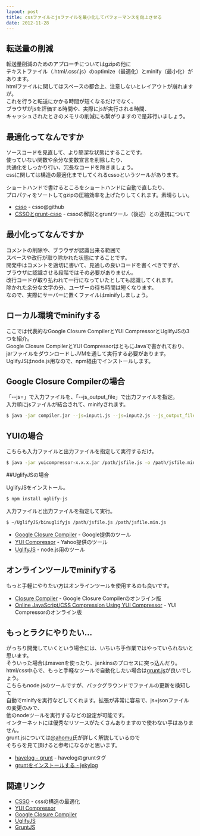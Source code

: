 ```yaml
---
layout: post
title: cssファイルとjsファイルを最小化してパフォーマンスを向上させる
date: 2012-11-28
---
```


## 転送量の削減

転送量削減のためのアプローチについてはgzipの他に  
テキストファイル（.html/.css/.js）のoptimize（最適化）とminify（最小化）があります。  
htmlファイルに関してはスペースの都合上、注意しないとレイアウトが崩れますが。  
これを行うと転送にかかる時間が短くなるだけでなく、  
ブラウザがjsを評価する時間や、実際にjsが実行される時間、  
キャッシュされたときのメモリの削減にも繋がりますので是非行いましょう。  

## 最適化ってなんですか

ソースコードを見直して、より簡潔な状態にすることです。  
使っていない関数や余分な変数宣言を削除したり、  
共通化をしっかり行い、冗長なコードを除きましょう。  
cssに関しては構造の最適化までしてくれるcssoというツールがあります。  

ショートハンドで書けるところをショートハンドに自動で直したり、  
プロパティをソートしてgzipの圧縮効率を上げたりしてくれます。素晴らしい。  

- [csso](https://github.com/css/csso) - csso@github
- [CSSOとgrunt-csso](http://t32k.me/mol/log/csso-and-grunt-csso/) - cssoの解説とgruntツール（後述）との連携について

## 最小化ってなんですか

コメントの削除や、ブラウザが認識出来る範囲で  
スペースや改行が取り除かれた状態にすることです。  
開発中はコメントを適切に書いて、見通しの良いコードを書くべきですが、  
ブラウザに認識させる段階ではその必要がありません。  
改行コードが取り払われて一行になっていたとしても認識してくれます。  
除かれた余分な文字の分、ユーザーの待ち時間は短くなります。  
なので、実際にサーバーに置くファイルはminifyしましょう。  

## ローカル環境でminifyする

ここでは代表的なGoogle Closure CompilerとYUI CompressorとUglifyJSの3つを紹介。  
Google Closure CompilerとYUI CompressorはともにJavaで書かれており、  
jarファイルをダウンロードしJVMを通して実行する必要があります。  
UglifyJSはnode.js用なので、npm経由でインストールします。  

## Google Closure Compilerの場合

「--js=」で入力ファイルを、「--js_output_file」で出力ファイルを指定。  
入力順にjsファイルが結合されて、minifyされます。  

```bash
$ java -jar compiler.jar --js=input1.js --js=input2.js --js_output_file=out.js
```

## YUIの場合

こちらも入力ファイルと出力ファイルを指定して実行するだけ。

```bash
$ java -jar yuicompressor-x.x.x.jar /path/jsfile.js -o /path/jsfile.min.js
```

##UglifyJSの場合

UglifyJSをインストール。

```bash
$ npm install uglify-js
```

入力ファイルと出力ファイルを指定して実行。

```bash
$ ~/UglifyJS/binuglifyjs /path/jsfile.js /path/jsfile.min.js
```

- [Google Closure Compiler](https://developers.google.com/closure/compiler/?hl=ja) - Google提供のツール
- [YUI Compressor](http://developer.yahoo.com/yui/compressor/) - Yahoo提供のツール
- [UglifyJS](https://github.com/mishoo/UglifyJS) - node.js用のツール

## オンラインツールでminifyする

もっと手軽にやりたい方はオンラインツールを使用するのも良いです。

- [Closure Compiler](http://closure-compiler.appspot.com/) - Google Closure Compilerのオンライン版
- [Online JavaScript/CSS Compression Using YUI Compressor](http://refresh-sf.com/yui/) - YUI Compressorのオンライン版

## もっとラクにやりたい…

がっちり開発していくという場合には、いちいち手作業ではやっていられないと思います。  
そういった場合はmavenを使ったり、jenkinsのプロセスに突っ込んだり。  
html/css中心で、もっと手軽なツールで自動化したい場合は[grunt.js](http://gruntjs.com/)が良いでしょう。  
こちらもnode.jsのツールですが、バックグラウンドでファイルの更新を検知して  
自動でminifyを実行などしてくれます。拡張が非常に容易で、js+jsonファイルの変更のみで、  
他のnodeツールを実行するなどの設定が可能です。  
インターネットには優秀なリソースがたくさんありますので使わない手はありません。  
grunt.jsについては[@ahomu](http://twitter.com/ahomu)氏が詳しく解説しているので  
そちらを見て頂けると参考になるかと思います。  

- [havelog - grunt](http://havelog.ayumusato.com/tag/Grunt/) - havelogのgruntタグ
- [gruntをインストールする - jekylog](http://fingaholic.github.com/posts/2012-05-01-grunt.html)

## 関連リンク

- [CSSO](https://github.com/css/csso) - cssの構造の最適化
- [YUI Compressor](http://developer.yahoo.com/yui/compressor/)
- [Google Closure Compiler](http://code.google.com/p/closure-compiler/)
- [UglifyJS](http://github.com/mishoo/UglifyJS)
- [GruntJS](http://github.com/gruntjs)
